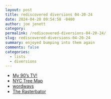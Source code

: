 ```yaml
---
layout: post
title: rediscovered diversions 04-20-24
date: 2024-04-20 09:54:58 -0400
author: joe jenett
category: 
permalink: /rediscovered-diversions-04-20-24/
slug: rediscovered-diversions-04-20-24
summary: enjoyed bumping into them again
comments: false
categories:
  - lists
  - diversions
---
```

<ul class="linkylove">
	<li><a title="My 90’s TV!" href="https://90s.myretrotvs.com/">My 90’s TV!</a></li>
	<li><a title="NYC Tree Map" href="https://tree-map.nycgovparks.org/">NYC Tree Map</a></li>
	<li><a title="wordways" href="https://wordways.us/">wordways</a></li>
	<li><a title="Wall art generator - Rasterbator" href="https://rasterbator.net/">The Rasterbator</a></li>
	</ul>
<a style="display:none;" href="https://brid.gy/publish/mastodon"><small>(cross-posted to mastodon)</small></a>